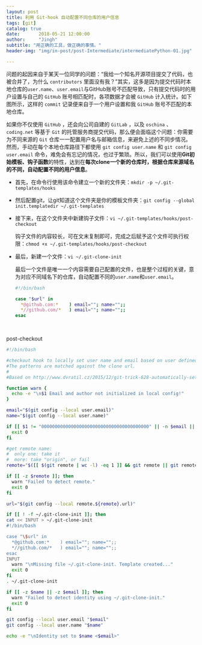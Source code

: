 ```yaml
---
layout: post
title: 利用 Git-hook 自动配置不同仓库的用户信息
tags: [git]
catalog: true
date:       2018-05-21 12:00:00
author:     "Jingh"
subtitle: "用正确的工具，做正确的事情。"
header-img: "img/in-post/post-Intermediate/intermediatePython-01.jpg"

---
```

问题的起因来自于某天一位同学的问题：“我给一个知名开源项目提交了代码，也被合并了，为什么 `contributors` 里面没有我？”其实，这多是因为提交代码时本地仓库的`user.name`、`user.email`与GitHub账号不匹配导致，只有提交代码时的用户设置与自己的 `GitHub` 账号相匹配时，各项数据才会被 `GitHub` 计入统计。如下图所示，这样的 `commit` 记录便来自于一个用户设置和我 `GitHub` 账号不匹配的本地仓库。



如果你不仅使用 `GitHub` ，还会向公司自建的 `GitLab` ，以及 `oschina` 、`coding.net` 等基于 `Git` 的托管服务商提交代码，那么便会面临这个问题：你需要为不同来源的 `Git` 仓库一一配置用户名与邮箱信息，来避免上述的不同步情况。然而，手动在每个本地仓库路径下都使用 `git config user.name` 和 `git config user.email` 命令，难免会有忘记的情况，也过于繁琐。所以，我们可以使用**Git初始模板、钩子函数**的特性，达到在**每次clone一个新的仓库时，根据仓库来源域名的不同，自动配置不同的用户信息**。

- 首先，在命令行使用该命令建立一个新的文件夹：`mkdir -p ~/.git-templates/hooks`

- 然后配置git，让git知道这个文件夹是你的模板文件夹：`git config --global init.templatedir ~/.git-templates`

- 接下来，在这个文件夹中新建钩子文件：`vi ~/.git-templates/hooks/post-checkout`

  钩子文件的内容较长，可在文末复制即可，完成之后赋予这个文件可执行权限：`chmod +x ~/.git-templates/hooks/post-checkout`

- 最后，新建一个文件：`vi ~/.git-clone-init`

  最后一个文件是唯一一个内容需要自己配置的文件，也是整个过程的关键，意为对应不同域名下的仓库，自动配置不同的`user.name`和`user.email`。

  ```bash
  #!/bin/bash

  case "$url" in
    *@github.com:*    ) email=""; name="";;
    *//github.com/*   ) email=""; name="";;
  esac
  ```

  ​



post-checkout

```bash
#!/bin/bash

#checkout hook to locally set user name and email based on user defined patterns
#The patterns are matched against the clone url.
#
#Based on http://www.dvratil.cz/2015/12/git-trick-628-automatically-set-commit-author-based-on-repo-url/

function warn {
  echo -e "\n$1 Email and author not initialized in local config!"
}

email="$(git config --local user.email)"
name="$(git config --local user.name)"

if [[ $1 != "0000000000000000000000000000000000000000" || -n $email || -n $name ]]; then
  exit 0
fi

#get remote name:
#  only one: take it
#  more: take "origin", or fail
remote="$([[ $(git remote | wc -l) -eq 1 ]] && git remote || git remote | grep "^origin$")"

if [[ -z $remote ]]; then
  warn "Failed to detect remote."
  exit 0
fi

url="$(git config --local remote.${remote}.url)"

if [[ ! -f ~/.git-clone-init ]]; then
cat << INPUT > ~/.git-clone-init
#!/bin/bash

case "\$url" in
  *@github.com:*    ) email=""; name="";;
  *//github.com/*   ) email=""; name="";;
esac
INPUT
  warn "\nMissing file ~/.git-clone-init. Template created..."
  exit 0
fi
. ~/.git-clone-init

if [[ -z $name || -z $email ]]; then
  warn "Failed to detect identity using ~/.git-clone-init."
  exit 0
fi

git config --local user.email "$email"
git config --local user.name "$name"

echo -e "\nIdentity set to $name <$email>"

```



